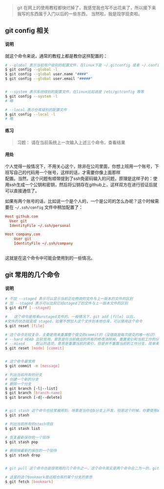 > git 在网上的使用教程都快烂掉了，我感觉我也写不出花来了，所以接下来我写的东西属于入门以后的一些东西，
当然啦，我是现学现卖啦。

## git config  相关

#### 说明
  就这个命令来说，通常的教程上都是教你这样配置的：  

```bash
# --global 表示当前用户级别的配置文件，在linux下是 ~/.gitconfig 或者 ~/.config/git/config
$ git config --global -l  
$ git config --global user.name "####"
$ git config --global user.email "#####"


# --system 表示系统级别的配置文件，在linux比如说是 /etc/gitconfig 等等
$ git config --system -l
# 略

# --local 表示仓库级别的配置文件
$ git config --local -l
# 略
```

#### 练习
> 习题： 请在当前系统上一次输入上述三个命令，查看结果


#### 用处

  个人觉得一般情况下，不用关心这个，除非在公司里面，你想上班用一个账号，下班写自己的代码用一个账号，这样的话，才需要你像上面那样  
配置。当然，这个问题有顺带提到了ssh免密码输入的问题，原理是这样子的：使用ssh生成一个公钥和密钥，然后将公钥存在github上，这样双方在进行验证后就可以直接通信了。
  
  如果有两个账号的话，比如说一个是个人的，一个是公司的怎么办呢？这个时候需要在 `~/.ssh/config` 文件中稍加配置了：
```conf
Host github.com
  User git
  IdentityFile ~/.ssh/personal

Host company.com
    User git
    IdentityFile ~/.ssh/company
    
```

这就是在这个命令中可能会使用到的一些情况。


## git 常用的几个命令

#### 说明

```bash
# 不加 --staged 表示可以显示当前正在修改的文件与上一版本的文件的区别
# 加 --staged 表示可以比较已经staged了的文件与上一版本文件的区别
$ git diff [--staged]

#   这个命令是用来unstaged文件的，一般情况下，git add [file] 以后，
#文件的状态就变成 staged，如果不想加入这个文件到本地仓库，可以使用这个命令
$ git reset [file]

# 这个命令比较复杂，主要是用来重置整个提交的commit的（没错就是每次提交的唯一标识）
# --hard HEAD 比较常用，意思是将当前做出的所有的修改消除掉，重置索引和当前工作的分支
# --mixed     默认的选项，意思是重置当前的索引，但是并不重置当前的工作分支，简单来说就是不tracked文件
$ git reset [mode] [commit] 


# 这个命令最常用
$ git commit -m [message]

# 列出当前所有的分支
# 创建一个新的分支
# 删除一个分支
$ git branch [-l|--list]
$ git branch [branch-name]
$ git branch [-d|--delete]


# git stash 这个命令也经常被用到，场景是当你在b分支上开发，但是这个时候，你要使用a分支的内容，而且又不想commit b分支上已经改动的内容，这个时候使用这个命令就可以保存现场，然后b分支上的版本就变成最近commit的那一版了
$ git stash

# 列出当前所有的stash项目
$ git stash list

# 恢复最新保存的一个现场
$ git stash pop

# 删除掉最新的保存的一个现场
$ git stash drop


# git pull 这个命令也是很常用的几个命令之一，这个命令其实是两个命令合二为一的，git fetch 和 git merge。

# 这里的这个bookmark是远程仓库的某个分支的意思
$ git fetch [bookmark]


```